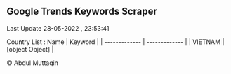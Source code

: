 

## Google Trends Keywords Scraper 
 
Last Update 28-05-2022 , 23:53:41

Country List :
 Name  | Keyword |
| ------------- | ------------- |
| VIETNAM | [object Object] |



© Abdul Muttaqin 
